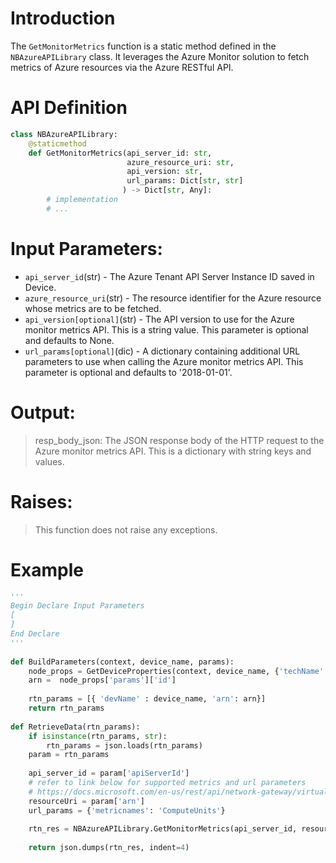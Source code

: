 # Introduction

The `GetMonitorMetrics` function is a static method defined in the `NBAzureAPILibrary` class. It leverages the Azure Monitor solution to fetch metrics of Azure resources via the Azure RESTful API.

# API Definition
```python
class NBAzureAPILibrary:
    @staticmethod
    def GetMonitorMetrics(api_server_id: str,
                          azure_resource_uri: str,
                          api_version: str, 
                          url_params: Dict[str, str]
                         ) -> Dict[str, Any]:
        # implementation
        # ...
```

# Input Parameters:
 - `api_server_id`(str) - The Azure Tenant API Server Instance ID saved in Device.
 - `azure_resource_uri`(str) - The resource identifier for the Azure resource whose metrics are to be fetched.
 - `api_version[optional]`(str) - The API version to use for the Azure monitor metrics API. This is a string value. This parameter is optional and defaults to None.
 - `url_params[optional]`(dic) - A dictionary containing additional URL parameters to use when calling the Azure monitor metrics API. This parameter is optional and defaults to '2018-01-01'.

# Output:
> resp_body_json: The JSON response body of the HTTP request to the Azure monitor metrics API. This is a dictionary with string keys and values.

# Raises:
> This function does not raise any exceptions.

# Example

```python
'''
Begin Declare Input Parameters
[
]
End Declare
'''
  
def BuildParameters(context, device_name, params):
    node_props = GetDeviceProperties(context, device_name, {'techName': 'Microsoft Azure', 'paramType': 'SDN', 'params' : ['id', 'vNetId']})
    arn =  node_props['params']['id']
  
    rtn_params = [{ 'devName' : device_name, 'arn': arn}]
    return rtn_params
      
def RetrieveData(rtn_params):
    if isinstance(rtn_params, str):
        rtn_params = json.loads(rtn_params)
    param = rtn_params
  
    api_server_id = param['apiServerId']
    # refer to link below for supported metrics and url parameters
    # https://docs.microsoft.com/en-us/rest/api/network-gateway/virtualnetworkgateways/get#code-try-0
    resourceUri = param['arn']
    url_params = {'metricnames': 'ComputeUnits'}
    
    rtn_res = NBAzureAPILibrary.GetMonitorMetrics(api_server_id, resourceUri, url_params)  # call Azure Insight Monitoring Service to get Metrics data
  
    return json.dumps(rtn_res, indent=4)
 ```

